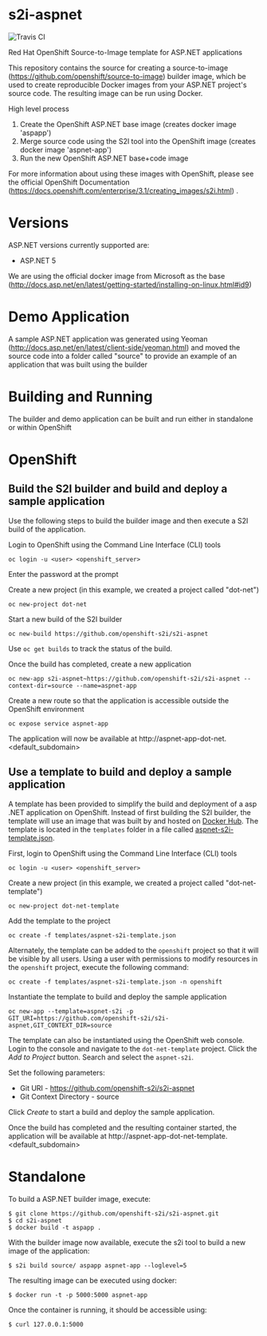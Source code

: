 # s2i-aspnet
![Travis CI](https://travis-ci.org/openshift-s2i/s2i-aspnet.svg?branch=master)

Red Hat OpenShift Source-to-Image template for ASP.NET applications

This repository contains the source for creating a
source-to-image (https://github.com/openshift/source-to-image) builder image,
which be used to create reproducible Docker images from your ASP.NET project's
source code.  The resulting image can be run using Docker.

High level process

1. Create the OpenShift ASP.NET base image (creates docker image 'aspapp')
2. Merge source code using the S2I tool into the OpenShift image (creates docker image 'aspnet-app')
3. Run the new OpenShift ASP.NET base+code image

For more information about using these images with OpenShift, please see
the official OpenShift Documentation (https://docs.openshift.com/enterprise/3.1/creating_images/s2i.html) .

# Versions

ASP.NET versions currently supported are:

* ASP.NET 5

We are using the official docker image from Microsoft as the base (http://docs.asp.net/en/latest/getting-started/installing-on-linux.html#id9)

# Demo Application

A sample ASP.NET application was generated using Yeoman (http://docs.asp.net/en/latest/client-side/yeoman.html) and moved the source code into a folder called "source" to provide an example of an application that was built using the builder

# Building and Running 

The builder and demo application can be built and run either in standalone or within OpenShift

# OpenShift

## Build the S2I builder and build and deploy a sample application

Use the following steps to build the builder image and then execute a S2I build of the application.

Login to OpenShift using the Command Line Interface (CLI) tools

    oc login -u <user> <openshift_server>

Enter the password at the prompt

Create a new project (in this example, we created a project called "dot-net")

```
oc new-project dot-net
```

Start a new build of the S2I builder

    oc new-build https://github.com/openshift-s2i/s2i-aspnet
	
Use `oc get builds` to track the status of the build.

Once the build has completed, create a new application

```
oc new-app s2i-aspnet~https://github.com/openshift-s2i/s2i-aspnet --context-dir=source --name=aspnet-app
```

Create a new route so that the application is accessible outside the OpenShift environment

```
oc expose service aspnet-app
```

The application will now be available at http://aspnet-app-dot-net.&lt;default_subdomain&gt;

## Use a template to build and deploy a sample application

A template has been provided to simplify the build and deployment of a asp .NET application on OpenShift. Instead of first building the S2I builder, the template will use an image that was built by and hosted on [Docker Hub](https://hub.docker.com/r/sabre1041/s2i-aspnet/). The template is located in the `templates` folder in a file called [aspnet-s2i-template.json](templates/aspnet-s2i-template.json).

First, login to OpenShift using the Command Line Interface (CLI) tools

    oc login -u <user> <openshift_server>

Create a new project (in this example, we created a project called "dot-net-template")

```
oc new-project dot-net-template
```

Add the template to the project

```
oc create -f templates/aspnet-s2i-template.json
```

Alternately, the template can be added to the `openshift` project so that it will be visible by all users. Using a user with permissions to modify resources in the `openshift` project, execute the following command:

```
oc create -f templates/aspnet-s2i-template.json -n openshift
```

Instantiate the template to build and deploy the sample application

    oc new-app --template=aspnet-s2i -p GIT_URI=https://github.com/openshift-s2i/s2i-aspnet,GIT_CONTEXT_DIR=source

The template can also be instantiated using the OpenShift web console. Login to the console and navigate to the `dot-net-template` project. Click the *Add to Project* button. Search and select the `aspnet-s2i`.

Set the following parameters:

* Git URI - https://github.com/openshift-s2i/s2i-aspnet
* Git Context Directory - source

Click *Create* to start a build and deploy the sample application.

Once the build has completed and the resulting container started, the application will be available at http://aspnet-app-dot-net-template.&lt;default_subdomain&gt;


# Standalone

To build a ASP.NET builder image, execute:

```
$ git clone https://github.com/openshift-s2i/s2i-aspnet.git
$ cd s2i-aspnet
$ docker build -t aspapp .
```

With the builder image now available, execute the s2i tool to build a new image of the application:

```
$ s2i build source/ aspapp aspnet-app --loglevel=5
```

The resulting image can be executed using docker:

```
$ docker run -t -p 5000:5000 aspnet-app
```

Once the container is running, it should be accessible using:

```
$ curl 127.0.0.1:5000
```